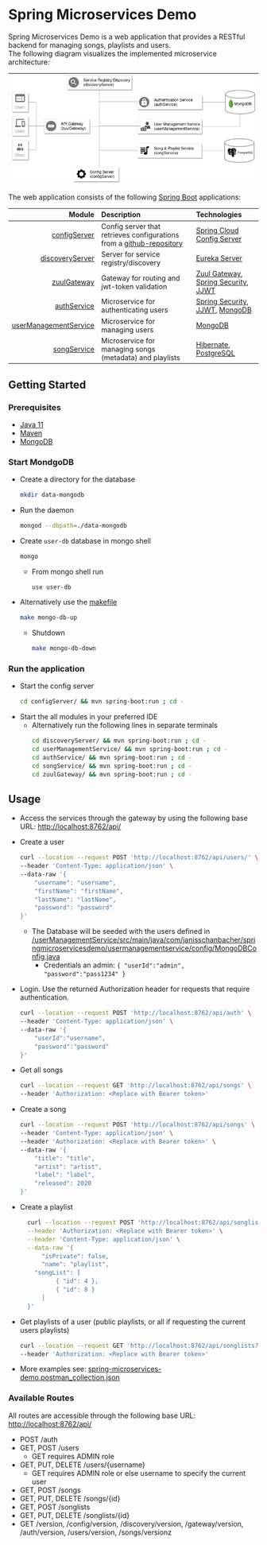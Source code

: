 # Spring Microservices Demo

Spring Microservices Demo is a web application that provides a RESTful backend for managing songs, playlists and users.\
The following diagram visualizes the implemented microservice architecture:

|![architecture diagram](architecture_diagram.png)|
|----|

The web application consists of the following [Spring Boot](https://spring.io/projects/spring-boot) applications:

| Module        | Description                                 | Technologies |
| ------------: |:--------------------------------------------| :-------------|
| [configServer](https://github.com/janis-schanbacher/spring-microservices-demo/tree/master/configServer) | Config server that retrieves configurations from a [github-repository](https://github.com/janis-schanbacher/spring-cloud-configs) | [Spring Cloud Config Server](https://cloud.spring.io/spring-cloud-config/multi/multi__spring_cloud_config_server.html) |
| [discoveryServer](https://github.com/janis-schanbacher/spring-microservices-demo/tree/master/discoveryServer) | Server for service registry/discovery | [Eureka Server](https://cloud.spring.io/spring-cloud-netflix/multi/multi_spring-cloud-eureka-server.html) |
| [zuulGateway](https://github.com/janis-schanbacher/spring-microservices-demo/tree/master/zuulGateway) | Gateway for routing and jwt-token validation | [Zuul Gateway](https://cloud.spring.io/spring-cloud-netflix/multi/multi__router_and_filter_zuul.html), [Spring Security](https://spring.io/projects/spring-security#overview), [JJWT](https://java.jsonwebtoken.io/) |
| [authService](https://github.com/janis-schanbacher/spring-microservices-demo/tree/master/authService) | Microservice for authenticating users | [Spring Security](https://spring.io/projects/spring-security#overview), [JJWT](https://java.jsonwebtoken.io/), [MongoDB](https://www.mongodb.com/) |
| [userManagementService](https://github.com/janis-schanbacher/spring-microservices-demo/tree/master/userManagementService) | Microservice for managing users | [MongoDB](https://www.mongodb.com/) |
| [songService](https://github.com/janis-schanbacher/spring-microservices-demo/tree/master/songService) | Microservice for managing songs (metadata) and playlists | [Hibernate](https://hibernate.org/), [PostgreSQL](https://www.postgresql.org/) |



## Getting Started
### Prerequisites
- [Java 11](https://openjdk.java.net/projects/jdk/11/)
- [Maven](https://maven.apache.org/)
- [MongoDB](https://docs.mongodb.com/manual/tutorial/install-mongodb-on-ubuntu/)

### Start MondgoDB
- Create a directory for the database
    ```sh
    mkdir data-mongodb
    ```

- Run the daemon
    ```sh
    mongod --dbpath=./data-mongodb
    ```

- Create `user-db` database in mongo shell
    ```sh
    mongo
    ```
    - From mongo shell run
        ```
        use user-db
        ```

- Alternatively use the [makefile](https://github.com/janis-schanbacher/spring-microservices-demo/blob/master/makefile)
    ```sh
    make mongo-db-up
    ```
    - Shutdown
        ```sh
        make mongo-db-down
        ```

### Run the application
- Start the config server
    ```sh
    cd configServer/ && mvn spring-boot:run ; cd -
    ```
- Start the all modules in your preferred IDE
    - Alternatively run the following lines in separate terminals
        ```sh
        cd discoveryServer/ && mvn spring-boot:run ; cd -
        cd userManagementService/ && mvn spring-boot:run ; cd -
        cd authService/ && mvn spring-boot:run ; cd -
        cd songService/ && mvn spring-boot:run ; cd -
        cd zuulGateway/ && mvn spring-boot:run ; cd -
        ```
<!--
    - Alternatively use the [makefile](https://github.com/janis-schanbacher/spring-microservices-demo/blob/master/makefile) to run services in background
        ```sh
        make services-up
        ```
        - Shutdown: get process ids and kill the processes
            ```sh
            make get-running-processes
            kill -9 <pid>
            ```
-->

## Usage
- Access the services through the gateway by using the following base URL:
  [http://localhost:8762/api/](http://localhost:8762/api/)

- Create a user
    ```sh
    curl --location --request POST 'http://localhost:8762/api/users/' \
    --header 'Content-Type: application/json' \
    --data-raw '{
        "username": "username",
        "firstName": "firstName",
        "lastName": "lastName",
        "password": "password"
    }'
    ```
    - The Database will be seeded with the users defined in [/userManagementService/src/main/java/com/janisschanbacher/springmicroservicesdemo/usermanagementservice/config/MongoDBConfig.java](https://github.com/janis-schanbacher/spring-microservices-demo/blob/master/userManagementService/src/main/java/com/janisschanbacher/springmicroservicesdemo/usermanagementservice/config/MongoDBConfig.java)
        - Credentials an admin: `{ "userId":"admin", "password":"pass1234" }`

- Login. Use the returned Authorization header for requests that require authentication.
    ```sh
    curl --location --request POST 'http://localhost:8762/api/auth' \
    --header 'Content-Type: application/json' \
    --data-raw '{
        "userId":"username",
        "password":"password"
    }'
    ```

- Get all songs
    ```sh
    curl --location --request GET 'http://localhost:8762/api/songs' \
    --header 'Authorization: <Replace with Bearer token>'
    ```

- Create a song
    ```sh
    curl --location --request POST 'http://localhost:8762/api/songs' \
    --header 'Content-Type: application/json' \
    --header 'Authorization: <Replace with Bearer token>' \
    --data-raw '{
        "title": "title",
        "artist": "artist",
        "label": "label",
        "released": 2020
    }'
    ```

- Create a playlist
    ```sh
      curl --location --request POST 'http://localhost:8762/api/songlists' \
      --header 'Authorization: <Replace with Bearer token>' \
      --header 'Content-Type: application/json' \
      --data-raw '{
          "isPrivate": false,
          "name": "playlist",
        "songList": [
              { "id": 4 },
              { "id": 8 }
          ]
      }'
    ```

- Get playlists of a user (public playlists, or all if requesting the current users playlists)
    ```sh
    curl --location --request GET 'http://localhost:8762/api/songlists?userId=username' \
    --header 'Authorization: <Replace with Bearer token>'
    ```
- More examples see: [spring-microservices-demo.postman_collection.json](https://github.com/janis-schanbacher/spring-microservices-demo/blob/master/spring-microservices-demo.postman_collection.json)
### Available Routes
All routes are accessible through the following base URL:
[http://localhost:8762/api/](http://localhost:8762/api/)
- POST /auth
- GET, POST /users
    - GET requires ADMIN role
- GET, PUT, DELETE /users/{username}
    - GET requires ADMIN role or else username to specify the current user
- GET, POST /songs
- GET, PUT, DELETE /songs/{id}
- GET, POST /songlists
- GET, PUT, DELETE /songlists/{id}
- GET /version, /config/version, /discovery/version, /gateway/version, /auth/version, /users/version, /songs/versionz
